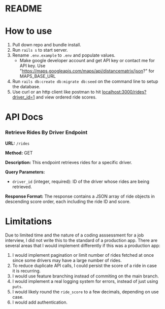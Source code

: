 # README

# How to use
 1. Pull down repo and bundle install.
 2. Run `rails s` to start server.
 3. Rename `.env.example` to `.env` and populate values. 
    * Make google developer account and get API key or contact me for API key. Use "https://maps.googleapis.com/maps/api/distancematrix/json?" for MAPS_BASE_URL
 5. Run `rails db:create db:migrate db:seed` on the command line to setup the database. 
 5. Use curl or an http client like postman to hit [localhost:3000/rides?driver_id=1](localhost:3000/rides?driver_id=1) and view ordered ride scores. 

# API Docs

### Retrieve Rides By Driver Endpoint
**URL:** `/rides`

**Method:** GET

**Description:** This endpoint retrieves rides for a specific driver. 

**Query Parameters:**

- `driver_id` (integer, required): ID of the driver whose rides are being retrieved.

**Response Format:** The response contains a JSON array of ride objects in descending score order, each including the ride ID and score.



# Limitations
Due to limited time and the nature of a coding asssessment for a job interview, I did not write this to the standard of a production app. There are several areas that I would implement differently if this was a production app: 
1. I would implement pagination or limit number of rides fetched at once since some drivers may have a large number of rides.  
2. To reduce duplicate API calls, I could persist the score of a ride in case it is recurring.
3. I would use feature branching instead of commiting on the main branch. 
4. I would implement a real logging system for errors, instead of just using `puts`.
5. I would likely round the `ride_score` to a few decimals, depending on use case. 
6. I would add authentication. 